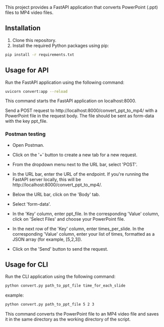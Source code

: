 This project provides a FastAPI application that converts PowerPoint (.ppt) files to MP4 video files.

## Installation

1. Clone this repository.
2. Install the required Python packages using pip:

```bash
pip install -r requirements.txt
```

## Usage for API

Run the FastAPI application using the following command:

```bash
uvicorn convert:app --reload
```

This command starts the FastAPI application on localhost:8000.

Send a POST request to http://localhost:8000/convert_ppt_to_mp4/ with a PowerPoint file in the request body. The file should be sent as form-data with the key ppt_file.

### Postman testing

- Open Postman.

- Click on the '+' button to create a new tab for a new request.

- From the dropdown menu next to the URL bar, select 'POST'.

- In the URL bar, enter the URL of the endpoint. If you're running the FastAPI server locally, this will be http://localhost:8000/convert_ppt_to_mp4/.

- Below the URL bar, click on the 'Body' tab.

- Select 'form-data'.

- In the 'Key' column, enter ppt_file. In the corresponding 'Value' column, click on 'Select Files' and choose your PowerPoint file.

- In the next row of the 'Key' column, enter times_per_slide. In the corresponding 'Value' column, enter your list of times, formatted as a JSON array (for example, [5,2,3]).

- Click on the 'Send' button to send the request.

## Usage for CLI

Run the CLI application using the following command:

```bash
python convert.py path_to_ppt_file time_for_each_slide
```

example:

```bash
python convert.py path_to_ppt_file 5 2 3
```

This command converts the PowerPoint file to an MP4 video file and saves it in the same directory as the working directory of the script.
